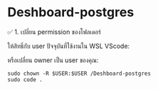 # Deshboard-postgres
✅ 1. เปลี่ยน permission ของโฟลเดอร์

ให้สิทธิ์กับ user ปัจจุบันที่ใช้งานใน WSL VScode: 

หรือเปลี่ยน owner เป็น user ของคุณ:
```
sudo chown -R $USER:$USER /Deshboard-postgres
sudo code .
```
